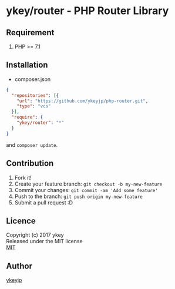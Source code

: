 ykey/router - PHP Router Library
====

## Requirement

1. PHP >= 7.1

## Installation

- composer.json
```json
{
  "repositories": [{
    "url": "https://github.com/ykeyjp/php-router.git",
    "type": "vcs"
  }],
  "require": {
    "ykey/router": "*"
  }
}
```
and `composer update`.


## Contribution

1. Fork it!
2. Create your feature branch: `git checkout -b my-new-feature`
3. Commit your changes: `git commit -am 'Add some feature'`
4. Push to the branch: `git push origin my-new-feature`
5. Submit a pull request :D

## Licence

Copyright (c) 2017 ykey  
Released under the MIT license  
[MIT](http://opensource.org/licenses/mit-license.php)

## Author

[ykeyjp](https://github.com/ykeyjp)